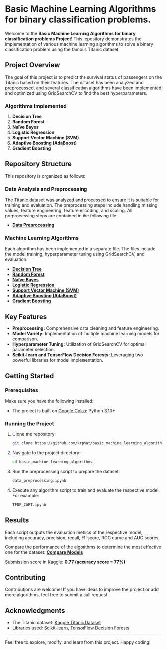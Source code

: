 # Basic Machine Learning Algorithms for binary classification problems.

Welcome to the **Basic Machine Learning Algorithms for binary classification problems Project**! This repository demonstrates the implementation of various machine learning algorithms to solve a binary classification problem using the famous Titanic dataset.

## Project Overview

The goal of this project is to predict the survival status of passengers on the Titanic based on their features. The dataset has been analyzed and preprocessed, and several classification algorithms have been implemented and optimized using GridSearchCV to find the best hyperparameters.

### Algorithms Implemented

1. **Decision Tree**  
2. **Random Forest**  
3. **Naïve Bayes**  
4. **Logistic Regression**  
5. **Support Vector Machine (SVM)**  
6. **Adaptive Boosting (AdaBoost)**  
7. **Gradient Boosting**

## Repository Structure

This repository is organized as follows:

### Data Analysis and Preprocessing
The Titanic dataset was analyzed and processed to ensure it is suitable for training and evaluation. The preprocessing steps include handling missing values, feature engineering, feature encoding, and scaling. All preprocessing steps are contained in the following file:

- [**Data Preprocessing**](https://github.com/krphat/basic_machine_learning_algorithms/blob/main/source%20codes/data_preprocessing.ipynb)

### Machine Learning Algorithms
Each algorithm has been implemented in a separate file. The files include the model training, hyperparameter tuning using GridSearchCV, and evaluation.

- [**Decision Tree**](https://github.com/krphat/basic_machine_learning_algorithms/blob/main/source%20codes/TFDF_CART.ipynb)
- [**Random Forest**](https://github.com/krphat/basic_machine_learning_algorithms/blob/main/source%20codes/TFDF_RandomForest.ipynb)
- [**Naïve Bayes**](https://github.com/krphat/basic_machine_learning_algorithms/blob/main/source%20codes/NBC.ipynb)
- [**Logistic Regression**](https://github.com/krphat/basic_machine_learning_algorithms/blob/main/source%20codes/LogisticRegression.ipynb)
- [**Support Vector Machine (SVM)**](https://github.com/krphat/basic_machine_learning_algorithms/blob/main/source%20codes/SVM.ipynb)
- [**Adaptive Boosting (AdaBoost)**](https://github.com/krphat/basic_machine_learning_algorithms/blob/main/source%20codes/AdaBoost.ipynb)
- [**Gradient Boosting**](https://github.com/krphat/basic_machine_learning_algorithms/blob/main/source%20codes/TFDF_GradientBoostedTree.ipynb)

## Key Features

- **Preprocessing:** Comprehensive data cleaning and feature engineering.
- **Model Variety:** Implementation of multiple machine learning models for comparison.
- **Hyperparameter Tuning:** Utilization of GridSearchCV for optimal parameter selection.
- **Scikit-learn and TensorFlow Decision Forests:** Leveraging two powerful libraries for model implementation.

## Getting Started

### Prerequisites

Make sure you have the following installed:

- The project is built on [Google Colab](https://colab.google/): Python 3.10+

### Running the Project

1. Clone the repository:
   ```bash
   git clone https://github.com/krphat/basic_machine_learning_algorithms.git
   ```

2. Navigate to the project directory:
   ```bash
   cd basic_machine_learning_algorithms
   ```

3. Run the preprocessing script to prepare the dataset:
   ```bash
   data_preprocessing.ipynb
   ```

4. Execute any algorithm script to train and evaluate the respective model. For example:
   ```bash
   TFDF_CART.ipynb
   ```

## Results

Each script outputs the evaluation metrics of the respective model, including accuracy, precision, recall, F1-score, ROC curve and AUC scores.

Compare the performance of the algorithms to determine the most effective one for the dataset: [**Compare Models**](https://github.com/krphat/basic_machine_learning_algorithms/blob/main/source%20codes/compare_models.ipynb)

Submission score in Kaggle: **0.77 (accuracy score = 77%)**


## Contributing

Contributions are welcome! If you have ideas to improve the project or add more algorithms, feel free to submit a pull request.

## Acknowledgments

- The Titanic dataset: [Kaggle Titanic Dataset](https://www.kaggle.com/competitions/titanic)
- Libraries used: [Scikit-learn](https://scikit-learn.org/), [TensorFlow Decision Forests](https://www.tensorflow.org/decision_forests)

---

Feel free to explore, modify, and learn from this project. Happy coding!
